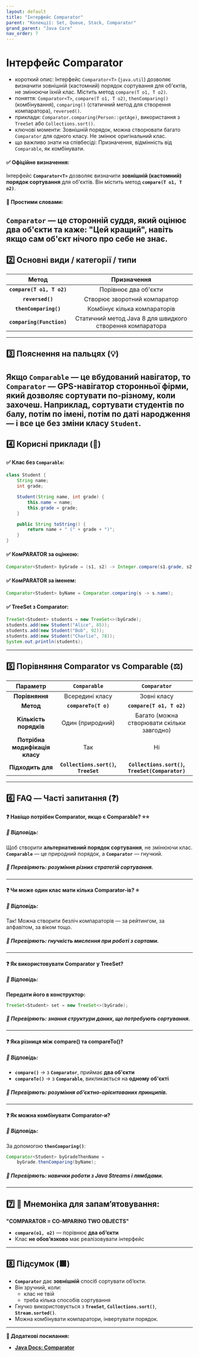 ```yaml
---
layout: default
title: "Інтерфейс Comparator"
parent: "Колекції: Set, Queue, Stack, Comparator"
grand_parent: "Java Core"
nav_order: 7
---
```


# Інтерфейс Comparator

*   короткий опис: Інтерфейс `Comparator<T>` (`java.util`) дозволяє визначити зовнішній (кастомний) порядок сортування для об'єктів, не змінюючи їхній клас. Містить метод `compare(T o1, T o2)`.
*   поняття: `Comparator<T>`, `compare(T o1, T o2)`, `thenComparing()` (комбінування), `comparing()` (статичний метод для створення компаратора), `reversed()`.
*   приклади: `Comparator.comparing(Person::getAge)`, використання з `TreeSet` або `Collections.sort()`.
*   ключові моменти: Зовнішній порядок, можна створювати багато `Comparator` для одного класу. Не змінює оригінальний клас.
*   що важливо знати на співбесіді: Призначення, відмінність від `Comparable`, як комбінувати.
#### **✅ Офіційне визначення:**

Інтерфейс **`Comparator<T>`** дозволяє визначити **зовнішній (кастомний) порядок сортування** для об'єктів. Він містить метод **`compare(T o1, T o2)`**.

#### **🧠 Простими словами:**

**`Comparator`** — це **сторонній суддя**, який оцінює два об'єкти та каже: **"Цей кращий"**, навіть якщо сам об'єкт нічого про себе не знає.
---

## **2️⃣ Основні види / категорії / типи**

| Метод | Призначення |
| :---: | :---: |
| **`compare(T o1, T o2)`** | Порівнює два об'єкти |
| **`reversed()`** | Створює зворотний компаратор |
| **`thenComparing()`** | Комбінує кілька компараторів |
| **`comparing(Function)`** | Статичний метод Java 8 для швидкого створення компаратора |

---

## **3️⃣ Пояснення на пальцях (💡)**

Якщо **`Comparable`** — це **вбудований навігатор**, то **`Comparator`** — **GPS-навігатор сторонньої фірми**, який дозволяє сортувати **по-різному, коли захочеш**. Наприклад, сортувати студентів по балу, потім по імені, потім по даті народження — і все це без зміни класу **`Student`**.
---

## **4️⃣ Корисні приклади (🧪)**

#### **✅ Клас без `Comparable`:**

```java
class Student {
    String name;
    int grade;

    Student(String name, int grade) {
        this.name = name;
        this.grade = grade;
    }

    public String toString() {
        return name + " (" + grade + ")";
    }
}
```
#### **✅ КомPARATOR за оцінкою:**

```java
Comparator<Student> byGrade = (s1, s2) -> Integer.compare(s1.grade, s2.grade);
```
#### **✅ КомPARATOR за іменем:**

```java
Comparator<Student> byName = Comparator.comparing(s -> s.name);
```
#### **✅ TreeSet з Comparator:**

```java
TreeSet<Student> students = new TreeSet<>(byGrade);
students.add(new Student("Alice", 85));
students.add(new Student("Bob", 92));
students.add(new Student("Charlie", 78));
System.out.println(students);
```
---

## **5️⃣ Порівняння Comparator vs Comparable (⚖️)**

| Параметр | `Comparable` | `Comparator` |
| :---: | :---: | :---: |
| **Порівняння** | Всередині класу | Зовні класу |
| **Метод** | **`compareTo(T o)`** | **`compare(T o1, T o2)`** |
| **Кількість порядків** | Один (природний) | Багато (можна створювати скільки завгодно) |
| **Потрібна модифікація класу** | Так | Ні |
| **Підходить для** | **`Collections.sort()`, `TreeSet`** | **`Collections.sort()`, `TreeSet(Comparator)`** |

---

## **6️⃣ FAQ — Часті запитання (❓)**

#### **❓ Навіщо потрібен Comparator, якщо є Comparable? ⭐️⭐️**

##### **💬 Відповідь:**

Щоб створити **альтернативний порядок сортування**, не змінюючи клас. **`Comparable`** — це природний порядок, а **`Comparator`** — гнучкий.

##### **📌 Перевіряють: розуміння різних стратегій сортування.**

---

#### **❓ Чи може один клас мати кілька Comparator-ів? ⭐️**

##### **💬 Відповідь:**

Так\! Можна створити безліч компараторів — за рейтингом, за алфавітом, за віком тощо.

##### **📌 Перевіряють: гнучкість мислення при роботі з сортами.**

---

#### **❓ Як використовувати Comparator у TreeSet?**

##### **💬 Відповідь:**

**Передати його в конструктор:**

```java
TreeSet<Student> set = new TreeSet<>(byGrade);
```
##### **📌 Перевіряють: знання структури даних, що потребують сортування.**

---

#### **❓ Яка різниця між compare() та compareTo()?**

##### **💬 Відповідь:**

* **`compare()`** → з **`Comparator`**, приймає **два об'єкти**
* **`compareTo()`** → з **`Comparable`**, викликається на **одному об'єкті**

##### **📌 Перевіряють: розуміння обʼєктно-орієнтованих принципів.**

---

#### **❓ Як можна комбінувати Comparator-и?**

##### **💬 Відповідь:**

За допомогою **`thenComparing()`**:

```java
Comparator<Student> byGradeThenName =
    byGrade.thenComparing(byName);
```
##### **📌 Перевіряють: навички роботи з Java Streams і лямбдами.**

---

## **7️⃣ 🧠 Мнемоніка для запам’ятовування:**

**"COMPARATOR \= CO-MPARING TWO OBJECTS"**

* **`compare(o1, o2)`** — порівнює **два об’єкти**
* Клас **не обов’язково** має реалізовувати інтерфейс

---

## **8️⃣ Підсумок (🟩)**

* **`Comparator`** дає **зовнішній** спосіб сортувати обʼєкти.
* Він зручний, коли:
    * клас не твій
    * треба кілька способів сортування
* Гнучко використовується з **`TreeSet`**, **`Collections.sort()`**, **`Stream.sorted()`**.
* Можна комбінувати компаратори, інвертувати порядок.

---

**🔗 Додаткові посилання:**

* [**Java Docs: Comparator**](https://docs.oracle.com/javase/8/docs/api/java/util/Comparator.html)